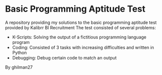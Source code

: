 # Basic Programming Aptitude Test

A repository providing my solutions to the basic programming aptitude test provided by Kalibrr BI Recruitment
The test consisted of several problems:
- K-Scripts: Solving the output of a fictitious programming language program
- Coding: Consisted of 3 tasks with increasing difficulties and written in Python
- Debugging: Debug certain code to match an output

By ghilman27
